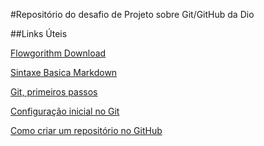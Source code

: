 #Repositório do desafio de Projeto sobre Git/GitHub da Dio

##Links Úteis


[Flowgorithm Download](http://www.flowgorithm.org/download/)  

[Sintaxe Basica Markdown](https://www.markdownguide.org/basic-syntax/)

[Git, primeiros passos](https://brorlandi.github.io/2017/03/12/Git-primeiros-passos/)

[Configuração inicial no Git](https://git-scm.com/book/pt-br/v2/Come%C3%A7ando-Configura%C3%A7%C3%A3o-Inicial-do-Git) 

[Como criar um repositório no GitHub](https://github.com/almeidavmoura/dio-desafio-github/edit/main/README.md)
